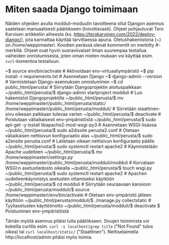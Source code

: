 # Miten saada Django toimimaan

Näiden ohjeiden avulla modduli-moduulin tavoitteena ollut Djangon asennus saatetaan manuaalisesti päätökseen (toivottavasti). Ohjeet pohjautuvat Tero Karvisen artikkeliin aiheesta (ks. https://terokarvinen.com/2022/deploy-django/), jota kannattaa käyttää tarvittaessa apuna. Oletushakemistona (~) on /home/weppimasteri. Koodien perässä olevat kommentit on merkitty #-merkillä. Ohjeet ovat hyvin suoraviivaiset ilman suurempaa testailua vaiheiden onnistumisesta, joten oman mielen mukaan voi käyttää esim. `curl`-komentoa testailuun.

~$ source env/bin/activate		# Aktivoidaan env-virtuaaliympäristö
~$ pip install -r requirements.txt		# Asennetaan Django
~$ django-admin --version		# Varmistetaan Django-asennuksen onnistuminen
~$ cd public_html/perusta/		# Siirrytään Djangoprojektin aloituspaikkaan
~/public_html/perusta/$ django-admin startproject modduli	# Luo hakemistot Djangoprojektille
~/public_html/perusta/$ mv /home/weppimasteri/public_html/perusta/static/ /home/weppimasteri/public_html/perusta/modduli/	# Siirretään staattinen-sivu oikeaan paikkaan tulevaa varten
~/public_html/perusta/$ deactivate		# Poistutaan väliaikaisesti env-ympäristöstä
~/public_html/perusta/$ sudo apt-get -y install libapache2-mod-wsgi-py3		# Asennetaan WSGI-lisäosa
~/public_html/perusta/$ sudo a2dissite perusta2.conf		# Otetaan väliaikaisen nettisivun konfiguraatio alas
~/public_html/perusta/$ sudo a2ensite perusta.conf			# Laitetaan oikean nettisivun konfiguraatio päälle
~/public_html/perusta/$ sudo systemctl restart apache2		# Käynnistetään Apache uudelleen
~/public_html/perusta/$ mv /home/weppimasteri/settings.py /home/weppimasteri/public_html/perusta/modduli/modduli	# Korvataan WSGI:n asetustiedosto oikealla
~/public_html/perusta/$ touch wsgi.py
~/public_html/perusta/$ sudo systemctl restart apache2		# Apachen uudelleenkäynnistys asetusten ottamiseksi käyttöön
~/public_html/perusta/$ cd modduli		# Siirrytään seuraavaan kansioon
~/public_html/perusta/modduli/$ source /home/weppimasteri/env/bin/activate		# Otetaan env-ympäristö jälleen käyttöön
~/public_html/perusta/modduli/$ ./manage.py collectstatic	# Tyyliasetusten käyttöönotto
~/public_html/perusta/modduli/$ deactivate		$ Poistuminen env-ympäristöstä

Tämän myötä asennus pitäisi tulla päätökseen. Sivujen toimimista voi kokeilla curlilla esim. `curl -s localhost|grep title` ("Not Found" tulos oikea) tai `curl localhost/static/` ("Staattinen"). Nettiselaimella http://localhost/admin pitäisi myös toimia.
